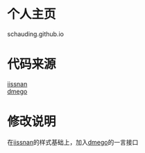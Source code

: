 # 个人主页
schauding.github.io
# 代码来源
[iissnan](https://github.com/iissnan/iissnan.github.com)  
[dmego](https://github.com/dmego/home.github.io)
# 修改说明
在[iissnan](https://github.com/iissnan/iissnan.github.com)的样式基础上，加入[dmego](https://github.com/dmego/home.github.io)的一言接口
